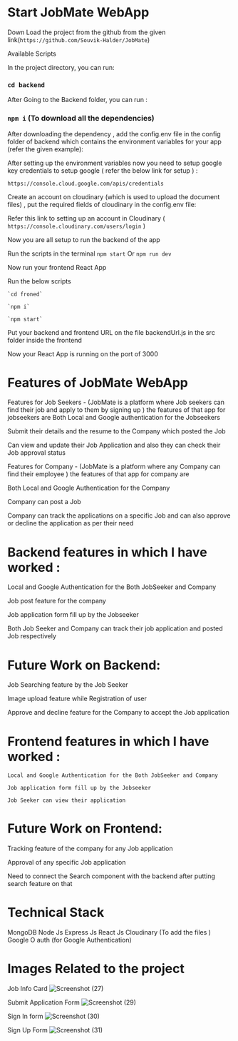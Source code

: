 
 # Start JobMate WebApp

Down Load the project from the github from the given link(`https://github.com/Souvik-Halder/JobMate`)

 Available Scripts

In the project directory, you can run:

### `cd backend`

 After Going to the Backend folder, you can run :

### `npm i` (To download all the dependencies)

 After downloading the dependency , add the config.env file in the config folder of backend which contains the environment variables for your app (refer the given example):

After setting up the environment variables now you need to setup google key credentials to setup google ( refer the below link for setup )  :

 `https://console.cloud.google.com/apis/credentials`

Create an account on cloudinary (which is used to upload the document files) , put the required fields of cloudinary in the config.env file:

 Refer this link to setting up an account in Cloudinary ( `https://console.cloudinary.com/users/login` )

 Now you are all setup to run the backend of the app

 Run the scripts in the terminal `npm start` Or `npm run dev`
 
 Now run your frontend React App
 
 Run the below scripts
 
    `cd froned`
    
    `npm i`
    
    `npm start`

Put your backend and frontend URL on the file backendUrl.js in the src folder inside the frontend
    
Now your React App is running on the port of 3000


# Features of JobMate WebApp

 Features for Job Seekers - (JobMate is a platform where Job seekers can find their job and apply to them by signing up ) the features of that app for jobseekers are
  Both Local and Google authentication for the Jobseekers
 
  Submit their details and the resume to the Company which posted the Job
 
  Can view and update their Job Application and also they can check their Job approval status
 
 Features for Company - (JobMate is a platform where any Company can find their employee ) the features of that app for company are

   Both Local and Google Authentication for the Company
  
   Company can post a Job 
  
   Company can track the applications on a specific Job and can also approve or decline the application as per their need


# Backend features in which I have worked :

   Local and Google Authentication for the Both JobSeeker and Company
  
   Job post feature for the company
  
   Job application form fill up by the Jobseeker
  
   Both Job Seeker and Company can track their job application and posted Job respectively
  
# Future Work on Backend:

   Job Searching feature by the Job Seeker
  
   Image upload feature while Registration of user
  
   Approve and decline feature for the Company to accept the Job application
  
# Frontend features in which I have worked :

    Local and Google Authentication for the Both JobSeeker and Company
   
    Job application form fill up by the Jobseeker
   
    Job Seeker can view their application

# Future Work on Frontend:

   Tracking feature of the company for any Job application
  
   Approval of any specific Job application
  
   Need to connect the Search component with the backend after putting search feature on that 

# Technical Stack

   MongoDB
   Node Js
   Express Js
   React Js
   Cloudinary (To add the files )
   Google O auth (for Google Authentication)
   
 # Images Related to the project
  
   Job Info Card
   ![Screenshot (27)](https://user-images.githubusercontent.com/83994461/236624982-9a7c46ca-833d-483b-acac-dd99f4c801dd.png)
   
   Submit Application Form
   ![Screenshot (29)](https://user-images.githubusercontent.com/83994461/236625052-79f1c333-744c-42d6-9277-bfc4cb7d4e22.png)
   
   Sign In form 
   ![Screenshot (30)](https://user-images.githubusercontent.com/83994461/236625111-da2b66bc-4eca-48e6-b0e2-6ca0991751dc.png)

   Sign Up Form 
   ![Screenshot (31)](https://user-images.githubusercontent.com/83994461/236625159-d5d62357-ee8b-4d8b-9015-dce45f91cba5.png)




